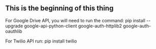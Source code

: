 ## This is the beginning of this thing

For Google Drive API, you will need to run the command:
    pip install --upgrade google-api-python-client google-auth-httplib2 google-auth-oauthlib

For Twilio API run:
    pip install twilio


